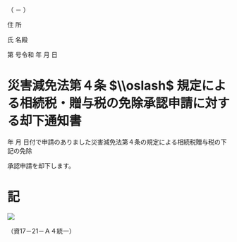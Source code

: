 （ － ）

住 所

氏 名殿

第 号令和 年 月 日

# 災害減免法第４条 $\\oslash$ 規定による相続税・贈与税の免除承認申請に対する却下通知書

年 月 日付で申請のありました災害減免法第４条の規定による相続税贈与税の下記の免除

承認申請を却下します。

# 記

![](https://www.nta.go.jp/tmp/2110febb-539f-4a64-ac31-9e113a166641/images/0944d2f367d033ab61a097456946b76d6be26f3688eabb277708a6de3c22ecfd.jpg)

（資17－21－Ａ４統一）